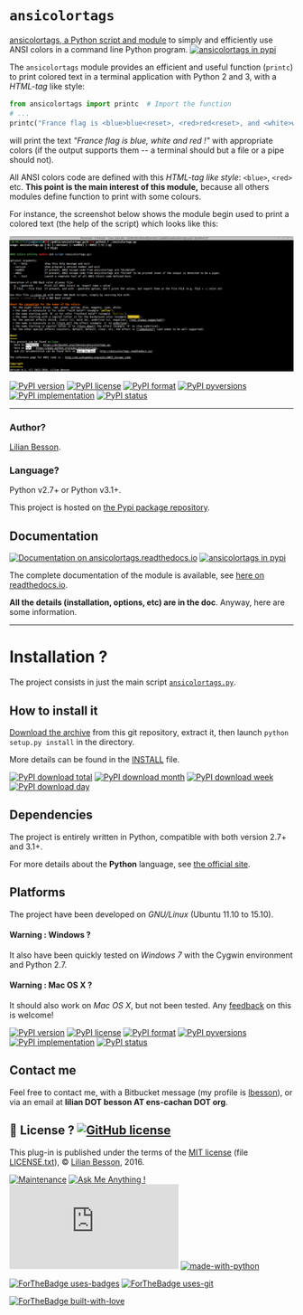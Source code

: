 ``ansicolortags``
=================

[ansicolortags, a Python script and module](https://pypi.python.org/pypi/ansicolortags) to simply and efficiently use ANSI colors in a command line Python program.
[![ansicolortags in pypi](https://img.shields.io/pypi/v/ansicolortags.svg)](https://pypi.python.org/pypi/ansicolortags)

The ``ansicolortags`` module provides an efficient and useful function
(``printc``) to print colored text in a terminal application with Python 2 and 3, with a *HTML-tag* like style:

```python
from ansicolortags import printc  # Import the function
# ...
printc("France flag is <blue>blue<reset>, <red>red<reset>, and <white>white<reset> !")
```

will print the text *"France flag is blue, white and red !"* with appropriate colors (if the output supports them -- a terminal should but a file or a pipe should not).


All ANSI colors code are defined with this *HTML-tag like style*: ``<blue>``, ``<red>`` etc.
**This point is the main interest of this module,**
because all others modules define function to print with some colours.

For instance, the screenshot below shows the module begin used to print a colored text (the help of the script) which looks like this:

[![Screenshot of the doc, colored with the script](examples/help.png "Screenshot of the doc, colored with the script")]((http://ansicolortags.readthedocs.io/?badge=latest))

[![PyPI version](https://img.shields.io/pypi/v/ansicolortags.svg)](https://pypi.python.org/pypi/ansicolortags/)
[![PyPI license](https://img.shields.io/pypi/l/ansicolortags.svg)](https://pypi.python.org/pypi/ansicolortags/)
[![PyPI format](https://img.shields.io/pypi/format/ansicolortags.svg)](https://pypi.python.org/pypi/ansicolortags/)
[![PyPI pyversions](https://img.shields.io/pypi/pyversions/ansicolortags.svg)](https://pypi.python.org/pypi/ansicolortags/)
[![PyPI implementation](https://img.shields.io/pypi/implementation/ansicolortags.svg)](https://pypi.python.org/pypi/ansicolortags/)
[![PyPI status](https://img.shields.io/pypi/status/ansicolortags.svg)](https://pypi.python.org/pypi/ansicolortags/)

----

### Author?
[Lilian Besson](https://bitbucket.org/lbesson/).

### Language?
Python v2.7+ or Python v3.1+.

This project is hosted on [the Pypi package repository](<https://pypi.python.org/pypi/ansicolortags> "Pypi !").

Documentation
-------------

[![Documentation on ansicolortags.readthedocs.io](https://readthedocs.org/projects/ansicolortags/badge/?version=latest "Documentation on ansicolortags.readthedocs.io")](http://ansicolortags.readthedocs.io/?badge=latest)
[![ansicolortags in pypi](https://img.shields.io/pypi/v/ansicolortags.svg)](https://pypi.python.org/pypi/ansicolortags)

The complete documentation of the module is available, see [here on readthedocs.io](<http://ansicolortags.readthedocs.io/> "on-line").

**All the details (installation, options, etc) are in the doc**.
Anyway, here are some information.

----

Installation ?
==============

The project consists in just the main script [``ansicolortags.py``](ansicolortags.py).

How to install it
-----------------

[Download the archive](https://bitbucket.org/lbesson/ansicolortags.py/downloads/ansicolortags-0.4.tar.gz) from this git repository, extract it, then launch ``python setup.py install`` in the directory.

More details can be found in the [INSTALL](INSTALL) file.

[![PyPI download total](https://img.shields.io/pypi/dt/ansicolortags.svg)](https://pypi.python.org/pypi/ansicolortags/)
[![PyPI download month](https://img.shields.io/pypi/dm/ansicolortags.svg)](https://pypi.python.org/pypi/ansicolortags/)
[![PyPI download week](https://img.shields.io/pypi/dw/ansicolortags.svg)](https://pypi.python.org/pypi/ansicolortags/)
[![PyPI download day](https://img.shields.io/pypi/dd/ansicolortags.svg)](https://pypi.python.org/pypi/ansicolortags/)

Dependencies
------------

The project is entirely written in Python, compatible with both version 2.7+ and 3.1+.

For more details about the **Python** language, see [the official site](<https://www.python.org> "Python power !").

Platforms
---------

The project have been developed on *GNU/Linux* (Ubuntu 11.10 to 15.10).

#### Warning : Windows ?
It also have been quickly tested on *Windows 7* with the Cygwin environment and Python 2.7.

#### Warning : Mac OS X ?
It should also work on *Mac OS X*, but not been tested.
Any [feedback](http://perso.crans.org/besson/contact/en/) on this is welcome!

[![PyPI version](https://img.shields.io/pypi/v/ansicolortags.svg)](https://pypi.python.org/pypi/ansicolortags/)
[![PyPI license](https://img.shields.io/pypi/l/ansicolortags.svg)](https://pypi.python.org/pypi/ansicolortags/)
[![PyPI format](https://img.shields.io/pypi/format/ansicolortags.svg)](https://pypi.python.org/pypi/ansicolortags/)
[![PyPI pyversions](https://img.shields.io/pypi/pyversions/ansicolortags.svg)](https://pypi.python.org/pypi/ansicolortags/)
[![PyPI implementation](https://img.shields.io/pypi/implementation/ansicolortags.svg)](https://pypi.python.org/pypi/ansicolortags/)
[![PyPI status](https://img.shields.io/pypi/status/ansicolortags.svg)](https://pypi.python.org/pypi/ansicolortags/)

Contact me
----------

Feel free to contact me, with a Bitbucket message (my profile is [lbesson](https://bitbucket.org/lbesson/ "here")), or via an email at **lilian DOT besson AT ens-cachan DOT org**.

## :scroll: License ? [![GitHub license](https://img.shields.io/github/license/Naereen/ansicolortags.py.svg)](https://github.com/Naereen/ansicolortags.py/blob/master/LICENSE)
This plug-in is published under the terms of the [MIT license](http://lbesson.mit-license.org/) (file [LICENSE.txt](LICENSE.txt)),
© [Lilian Besson](https://GitHub.com/Naereen), 2016.

[![Maintenance](https://img.shields.io/badge/Maintained%3F-yes-green.svg)](https://GitHub.com/Naereen/ansicolortags.py/graphs/commit-activity)
[![Ask Me Anything !](https://img.shields.io/badge/Ask%20me-anything-1abc9c.svg)](https://GitHub.com/Naereen/ama)
[![Analytics](https://ga-beacon.appspot.com/UA-38514290-17/github.com/Naereen/ansicolortags.py/README.md?pixel)](https://GitHub.com/Naereen/ansicolortags.py/)
[![made-with-python](https://img.shields.io/badge/Made%20with-Python-1f425f.svg)](https://www.python.org/)

[![ForTheBadge uses-badges](http://ForTheBadge.com/images/badges/uses-badges.svg)](http://ForTheBadge.com)
[![ForTheBadge uses-git](http://ForTheBadge.com/images/badges/uses-git.svg)](https://GitHub.com/)

[![ForTheBadge built-with-love](http://ForTheBadge.com/images/badges/built-with-love.svg)](https://GitHub.com/Naereen/)
